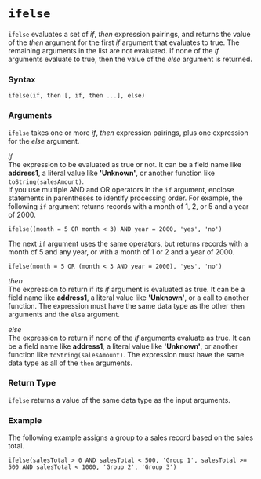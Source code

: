 # `ifelse`<a name="ifelse-function"></a>

`ifelse` evaluates a set of *if*, *then* expression pairings, and returns the value of the *then* argument for the first *if* argument that evaluates to true\. The remaining arguments in the list are not evaluated\. If none of the *if* arguments evaluate to true, then the value of the *else* argument is returned\.

### Syntax<a name="ifelse-function-syntax"></a>

```
ifelse(if, then [, if, then ...], else)
```

### Arguments<a name="ifelse-function-arguments"></a>

`ifelse` takes one or more *if*, *then* expression pairings, plus one expression for the *else* argument\.

 *if*   
The expression to be evaluated as true or not\. It can be a field name like **address1**, a literal value like **'Unknown'**, or another function like `toString(salesAmount)`\.   
If you use multiple AND and OR operators in the `if` argument, enclose statements in parentheses to identify processing order\. For example, the following `if` argument returns records with a month of 1, 2, or 5 and a year of 2000\.  

```
ifelse((month = 5 OR month < 3) AND year = 2000, 'yes', 'no')
```
The next `if` argument uses the same operators, but returns records with a month of 5 and any year, or with a month of 1 or 2 and a year of 2000\.  

```
ifelse(month = 5 OR (month < 3 AND year = 2000), 'yes', 'no')
```

 *then*   
The expression to return if its *if* argument is evaluated as true\. It can be a field name like **address1**, a literal value like **'Unknown'**, or a call to another function\. The expression must have the same data type as the other `then` arguments and the `else` argument\. 

 *else*   
The expression to return if none of the *if* arguments evaluate as true\. It can be a field name like **address1**, a literal value like **'Unknown'**, or another function like `toString(salesAmount)`\. The expression must have the same data type as all of the `then` arguments\. 

### Return Type<a name="ifelse-function-return-type"></a>

`ifelse` returns a value of the same data type as the input arguments\.

### Example<a name="ifelse-function-example"></a>

The following example assigns a group to a sales record based on the sales total\.

```
ifelse(salesTotal > 0 AND salesTotal < 500, 'Group 1', salesTotal >= 500 AND salesTotal < 1000, 'Group 2', 'Group 3')
```